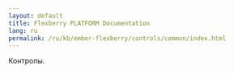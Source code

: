 ```yaml
---
layout: default
title: Flexberry PLATFORM Documentation
lang: ru
permalink: /ru/kb/ember-flexberry/controls/common/index.html
---
```


Контролы.